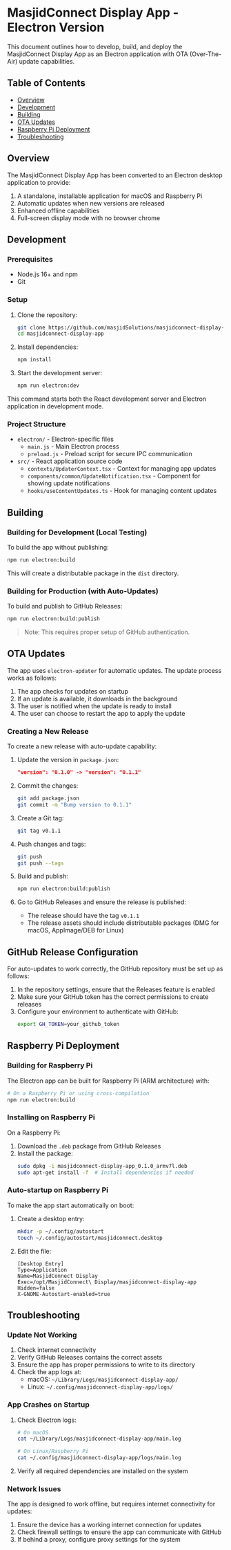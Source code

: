 # MasjidConnect Display App - Electron Version

This document outlines how to develop, build, and deploy the MasjidConnect Display App as an Electron application with OTA (Over-The-Air) update capabilities.

## Table of Contents

- [Overview](#overview)
- [Development](#development)
- [Building](#building)
- [OTA Updates](#ota-updates)
- [Raspberry Pi Deployment](#raspberry-pi-deployment)
- [Troubleshooting](#troubleshooting)

## Overview

The MasjidConnect Display App has been converted to an Electron desktop application to provide:

1. A standalone, installable application for macOS and Raspberry Pi
2. Automatic updates when new versions are released
3. Enhanced offline capabilities
4. Full-screen display mode with no browser chrome

## Development

### Prerequisites

- Node.js 16+ and npm
- Git

### Setup

1. Clone the repository:
   ```sh
   git clone https://github.com/masjidSolutions/masjidconnect-display-app.git
   cd masjidconnect-display-app
   ```

2. Install dependencies:
   ```sh
   npm install
   ```

3. Start the development server:
   ```sh
   npm run electron:dev
   ```

This command starts both the React development server and Electron application in development mode.

### Project Structure

- `electron/` - Electron-specific files
  - `main.js` - Main Electron process
  - `preload.js` - Preload script for secure IPC communication
- `src/` - React application source code
  - `contexts/UpdaterContext.tsx` - Context for managing app updates
  - `components/common/UpdateNotification.tsx` - Component for showing update notifications
  - `hooks/useContentUpdates.ts` - Hook for managing content updates

## Building

### Building for Development (Local Testing)

To build the app without publishing:

```sh
npm run electron:build
```

This will create a distributable package in the `dist` directory.

### Building for Production (with Auto-Updates)

To build and publish to GitHub Releases:

```sh
npm run electron:build:publish
```

> Note: This requires proper setup of GitHub authentication.

## OTA Updates

The app uses `electron-updater` for automatic updates. The update process works as follows:

1. The app checks for updates on startup
2. If an update is available, it downloads in the background
3. The user is notified when the update is ready to install
4. The user can choose to restart the app to apply the update

### Creating a New Release

To create a new release with auto-update capability:

1. Update the version in `package.json`:
   ```json
   "version": "0.1.0" -> "version": "0.1.1"
   ```

2. Commit the changes:
   ```sh
   git add package.json
   git commit -m "Bump version to 0.1.1"
   ```

3. Create a Git tag:
   ```sh
   git tag v0.1.1
   ```

4. Push changes and tags:
   ```sh
   git push
   git push --tags
   ```

5. Build and publish:
   ```sh
   npm run electron:build:publish
   ```

6. Go to GitHub Releases and ensure the release is published:
   - The release should have the tag `v0.1.1`
   - The release assets should include distributable packages (DMG for macOS, AppImage/DEB for Linux)

## GitHub Release Configuration

For auto-updates to work correctly, the GitHub repository must be set up as follows:

1. In the repository settings, ensure that the Releases feature is enabled
2. Make sure your GitHub token has the correct permissions to create releases
3. Configure your environment to authenticate with GitHub:
   ```sh
   export GH_TOKEN=your_github_token
   ```

## Raspberry Pi Deployment

### Building for Raspberry Pi

The Electron app can be built for Raspberry Pi (ARM architecture) with:

```sh
# On a Raspberry Pi or using cross-compilation
npm run electron:build
```

### Installing on Raspberry Pi

On a Raspberry Pi:

1. Download the `.deb` package from GitHub Releases
2. Install the package:
   ```sh
   sudo dpkg -i masjidconnect-display-app_0.1.0_armv7l.deb
   sudo apt-get install -f  # Install dependencies if needed
   ```

### Auto-startup on Raspberry Pi

To make the app start automatically on boot:

1. Create a desktop entry:
   ```sh
   mkdir -p ~/.config/autostart
   touch ~/.config/autostart/masjidconnect.desktop
   ```

2. Edit the file:
   ```
   [Desktop Entry]
   Type=Application
   Name=MasjidConnect Display
   Exec=/opt/MasjidConnect\ Display/masjidconnect-display-app
   Hidden=false
   X-GNOME-Autostart-enabled=true
   ```

## Troubleshooting

### Update Not Working

1. Check internet connectivity
2. Verify GitHub Releases contains the correct assets
3. Ensure the app has proper permissions to write to its directory
4. Check the app logs at:
   - macOS: `~/Library/Logs/masjidconnect-display-app/`
   - Linux: `~/.config/masjidconnect-display-app/logs/`

### App Crashes on Startup

1. Check Electron logs:
   ```sh
   # On macOS
   cat ~/Library/Logs/masjidconnect-display-app/main.log
   
   # On Linux/Raspberry Pi
   cat ~/.config/masjidconnect-display-app/logs/main.log
   ```

2. Verify all required dependencies are installed on the system

### Network Issues

The app is designed to work offline, but requires internet connectivity for updates:

1. Ensure the device has a working internet connection for updates
2. Check firewall settings to ensure the app can communicate with GitHub
3. If behind a proxy, configure proxy settings for the system 